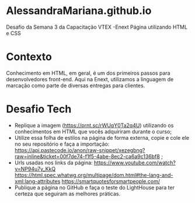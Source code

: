 # AlessandraMariana.github.io

Desafio da Semana 3 da Capacitação VTEX -Enext  Página utilizando HTML e CSS


# Contexto
Conhecimento em HTML, em geral, é um dos primeiros passos para desenvolvedores front-end. Aqui na Enext, utilizamos a linguagem de marcação como parte de diversas entregas para clientes.

# Desafio Tech

* Replique a imagem (https://prnt.sc/rWUqY0Ta2q4U) utilizando os conhecimentos em HTML que vocês adquiriram durante o curso;
* Utilize essa folha de estilos na página de forma externa, copie e cole ele no seu repositório e faça a importação: https://api.pastecode.io/anon/raw-snippet/xezegbng?raw=inline&ticket=00f7de74-f1f5-4abe-8ec2-ca6a9c136bf8 ;
* Urls usadas nos links da página:
https://www.youtube.com/watch?v=NP94u7y_KkQ
https://html.spec.whatwg.org/multipage/dom.html#the-lang-and-xml:lang-attributes
https://smartquotesforsmartpeople.com/
* Publique a página no GitHub e faça o teste do LightHouse para ter certeza que seguiram as melhores práticas.
